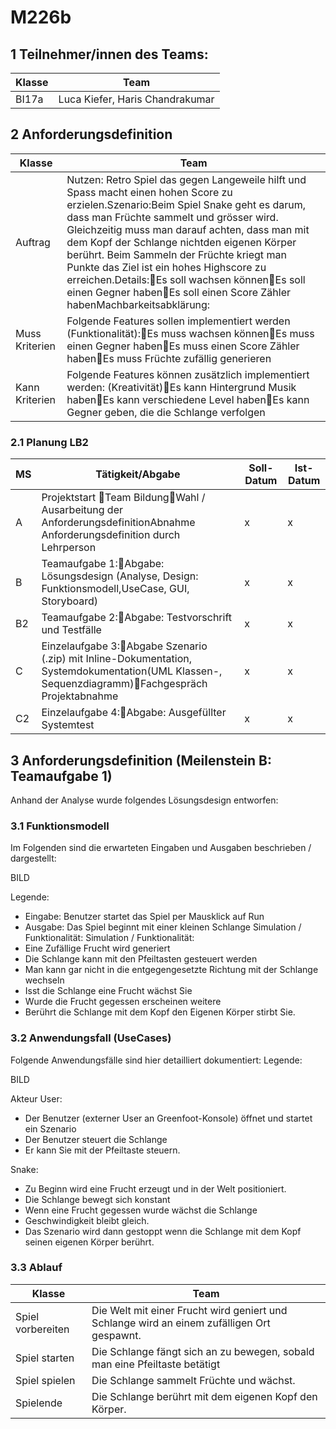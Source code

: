 # M226b


## 1 Teilnehmer/innen des Teams:
| Klasse | Team |
| ------------- | ------------- |
| BI17a  | Luca Kiefer, Haris Chandrakumar |



## 2 Anforderungsdefinition
| Klasse | Team |
| ------------- | ------------- |
| Auftrag  | Nutzen: Retro Spiel das gegen Langeweile hilft und Spass macht einen hohen Score zu erzielen.Szenario:Beim Spiel Snake geht es darum, dass man Früchte sammelt und grösser wird. Gleichzeitig muss man darauf achten, dass man mit dem Kopf der Schlange nichtden eigenen Körper berührt. Beim Sammeln der Früchte kriegt man Punkte das Ziel ist ein hohes Highscore zu erreichen.Details:Es soll wachsen könnenEs soll einen Gegner habenEs soll einen Score Zähler habenMachbarkeitsabklärung: |
| Muss Kriterien  | Folgende Features sollen implementiert werden (Funktionalität):Es muss wachsen könnenEs muss einen Gegner habenEs muss einen Score Zähler habenEs muss Früchte zufällig generieren |
| Kann Kriterien  | Folgende Features können zusätzlich implementiert werden: (Kreativität)Es kann Hintergrund Musik habenEs kann verschiedene Level habenEs kann Gegner geben, die die Schlange verfolgen |

### 2.1 Planung LB2
| MS | Tätigkeit/Abgabe | Soll-Datum | Ist-Datum |
| ------------- | ------------- | ------------- | ------------- |
| A | Projektstart Team BildungWahl / Ausarbeitung der AnforderungsdefinitionAbnahme Anforderungsdefinition durch Lehrperson | x | x |
| B | Teamaufgabe 1:Abgabe: Lösungsdesign (Analyse, Design: Funktionsmodell,UseCase, GUI, Storyboard) | x | x |
| B2 | Teamaufgabe 2:Abgabe: Testvorschrift und Testfälle | x | x |
| C | Einzelaufgabe 3:Abgabe Szenario (.zip) mit Inline-Dokumentation, Systemdokumentation(UML Klassen-, Sequenzdiagramm)Fachgespräch Projektabnahme | x | x |
| C2 | Einzelaufgabe 4:Abgabe: Ausgefüllter Systemtest | x | x |


## 3 Anforderungsdefinition (Meilenstein B: Teamaufgabe 1)
Anhand der Analyse wurde folgendes Lösungsdesign entworfen:


### 3.1 Funktionsmodell
Im Folgenden sind die erwarteten Eingaben und Ausgaben beschrieben / dargestellt:

BILD

Legende: 
* Eingabe: Benutzer startet das Spiel per Mausklick auf Run
* Ausgabe: Das Spiel beginnt mit einer kleinen Schlange
Simulation / Funktionalität:
Simulation / Funktionalität:
* Eine Zufällige Frucht wird generiert
* Die Schlange kann mit den Pfeiltasten gesteuert werden 
* Man kann gar nicht in die entgegengesetzte Richtung mit der Schlange wechseln
* Isst die Schlange eine Frucht wächst Sie
* Wurde die Frucht gegessen erscheinen weitere
* Berührt die Schlange mit dem Kopf den Eigenen Körper stirbt Sie.

### 3.2 Anwendungsfall (UseCases)
Folgende Anwendungsfälle sind hier detailliert dokumentiert:
Legende: 

BILD

Akteur User: 
* Der Benutzer (externer User an Greenfoot-Konsole) öffnet und startet ein Szenario
* Der Benutzer steuert die Schlange
* Er kann Sie mit der Pfeiltaste steuern.

Snake: 
* Zu Beginn wird eine Frucht erzeugt und in der Welt positioniert.
* Die Schlange bewegt sich konstant 
* Wenn eine Frucht gegessen wurde wächst die Schlange
* Geschwindigkeit bleibt gleich.
* Das Szenario wird dann gestoppt wenn die Schlange mit dem Kopf seinen eigenen Körper berührt.


### 3.3 Ablauf
| Klasse | Team |
| ------------- | ------------- |
| Spiel vorbereiten | Die Welt mit einer Frucht wird geniert und Schlange wird an einem zufälligen Ort gespawnt. | 
| Spiel starten | Die Schlange fängt sich an zu bewegen, sobald man eine Pfeiltaste betätigt  |
| Spiel spielen | Die Schlange sammelt Früchte und wächst. |
| Spielende | Die Schlange berührt mit dem eigenen Kopf den Körper. |




